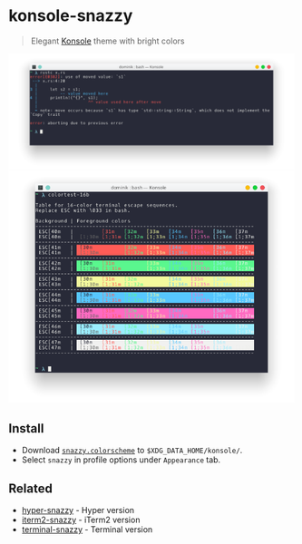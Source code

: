 # konsole-snazzy

> Elegant [Konsole](https://konsole.kde.org/) theme with bright colors

![](screenshot.png)
![](screenshot2.png)

## Install

- Download [`snazzy.colorscheme`](https://github.com/miedzinski/konsole-snazzy/raw/master/snazzy.colorscheme)
to `$XDG_DATA_HOME/konsole/`.
- Select `snazzy` in profile options under `Appearance` tab.

## Related

- [hyper-snazzy](https://github.com/sindresorhus/hyper-snazzy) - Hyper version
- [iterm2-snazzy](https://github.com/sindresorhus/iterm2-snazzy) - iTerm2 version
- [terminal-snazzy](https://github.com/sindresorhus/terminal-snazzy) - Terminal version
